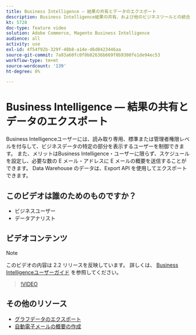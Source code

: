 ```yaml
---
title: Business Intelligence — 結果の共有とデータのエクスポート
description: Business Intelligence結果の共有、および他のビジネスツールとの統合用のデータの書き出しについて説明します。
kt: 5728
doc-type: feature video
solution: Adobe Commerce, Magento Business Intelligence
audience: all
activity: use
exl-id: 4f54f92b-329f-48b8-a14e-d6d8423446aa
source-git-commit: 7a93a60fc0f0b82636b669f0b9300fe1de94ec53
workflow-type: tm+mt
source-wordcount: '139'
ht-degree: 0%

---
```


# Business Intelligence — 結果の共有とデータのエクスポート

Business Intelligenceユーザーには、読み取り専用、標準または管理者権限レベルを付与して、ビジネスデータの特定の部分を表示するユーザーを制御できます。 また、メリットはBusiness Intelligence・ユーザーに限らず、スケジュールを設定し、必要な数の E メール・アドレスに E メールの概要を送信することができます。 Data Warehouse のデータは、Export API を使用してエクスポートできます。

## このビデオは誰のためのものですか？

- ビジネスユーザー
- データアナリスト

## ビデオコンテンツ

>[!NOTE]
>
>このビデオの内容は 2.2 リリースを反映しています。 詳しくは、 [Business Intelligenceユーザーガイド](https://docs.magento.com/mbi/) を参照してください。

>[!VIDEO](https://video.tv.adobe.com/v/35983?quality=12&learn=on)

## その他のリソース

- [グラフデータのエクスポート](https://docs.magento.com/mbi/data-user/export-data/exp-chart-dash.html)
- [自動電子メールの概要の作成](https://docs.magento.com/mbi/data-user/export-data/email-summaries.html)
